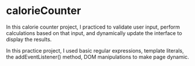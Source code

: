 # calorieCounter

In this calorie counter project, I practiced to validate user input, perform calculations based on that input, and dynamically update the interface to display the results.

In this practice project, I used basic regular expressions, template literals, the addEventListener() method, DOM manipulations to make page dynamic.
